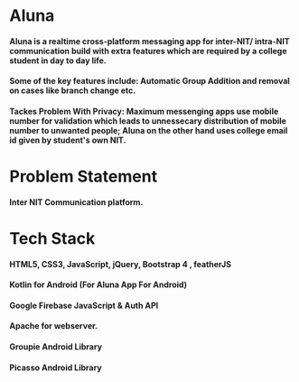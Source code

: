 # Aluna
#### Aluna is a realtime cross-platform messaging app for inter-NIT/ intra-NIT communication build with extra features which are required by a college student in day to day life.
#### Some of the key features include: Automatic Group Addition and removal on cases like branch change etc.
#### Tackes Problem With Privacy: Maximum messenging apps use mobile number for validation which leads to unnessecary distribution of mobile number to unwanted people; Aluna on the other hand uses college email id given by student's own NIT.

# Problem Statement
#### Inter NIT Communication platform.

# Tech Stack
#### HTML5, CSS3, JavaScript, jQuery, Bootstrap 4 , featherJS
#### Kotlin for Android (For Aluna App For Android)
#### Google Firebase JavaScript & Auth API
#### Apache for webserver. 
#### Groupie Android Library
#### Picasso Android Library


